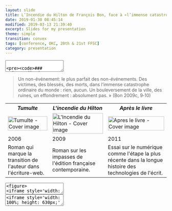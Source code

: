 ```yaml
---
layout: slide
title: L’Incendie du Hilton de François Bon, face à «l’immense catastrophe ordinaire du monde».
date: 2019-01-30 08:45:14
modified: 2019-03-13 21:39:40
excerpt: Slides for my presentation   
theme: simple
transition: convex
tags: [conference, OKC, 20th & 21st FFSC]
category: presentation
---
```




<!-- 1. Title  -->
<section data-markdown>
  <textarea data-template>

    ### _L’Incendie du Hilton_ de François Bon: Face à «l’immense catastrophe ordinaire du monde».


    Spyridon Simotas | PhD Candidate | @ss4ws</p>
    University of Virginia</p>
  </textarea>
</section>

<!-- SLIDE 1 (non-événement) -->

<section data-markdown>

> Un non-événement: le plus parfait des non-événements. Des victimes, des blessés, des morts, dans l’immense catastrophe ordinaire du monde : rien, aucun. Un bouleversement de la ville, des ruines, un effondrement : absolument pas. » (Bon 2009c, 9‑10)

</section>



<!-- SLIDE 2 (covers) -->

<section>

<table style="width:100% height:auto;" >
  <tr>
    <th><em>Tumulte</em></th>
    <th><em>L'incendie du Hilton</em></th> 
    <th><em>Après le livre</em></th>
  </tr>
  <tr>
    <td><img src="https://www.fayard.fr/sites/default/files/styles/couv_livre/public/images/livres/couv/9782213629902-T.jpg?itok=bbwfYqpf" style="width:100%;" alt="Tumulte - Cover image"></td>
    <td><img src="https://www.albin-michel.fr/file/image/aGFuZGxlcj1maXQmd2lkdGg9MzEw/ppm_medias__image__2009__9782226193902-x.jpg" style="width:100%;" alt="L'Incendie du Hilton - Cover image"></td>
    <td><img src="http://ref.lamartinieregroupe.com/media/9782021055344/grande/105534_couverture_Hres_0.jpg" style="width:100%;" alt="Apres le livre - Cover image"></td>
  </tr>
  <tr>
    <td>2006</td>
    <td>2009</td>
    <td>2011</td>
  </tr>

<tr>
    <td>Roman qui marque la transition de l'auteur dans l'écriture-web.</td>
    <td>Roman sur les impasses de l'édition française contemporaine.</td>
    <td>Essai sur le numérique comme l'étape la plus récente dans la longue histoire des technologies de l'écrit.</td>
</tr>
  
</table>

</section>

<!-- SLIDE 3 (blog post nuits brulantes) -->
<section data-markdown>
	<textarea data-template>
<figure>
<iframe style='width: 100%; height: 700px;' data-src='https://web.archive.org/web/20081216031529/http://www.tierslivre.net/krnk/spip.php?article539'></iframe>
<figcaption><small>Restitution de la page originale via Wayback Machine</small></figcaption> 
</figure>
  </textarea>
</section>

<!-- SLIDE 4 (Symptômes de ruines) -->
<section data-markdown>
  <script type="text/template">
    > ### Symptômes de ruines
    
    > J’habite pour toujours un bâtiment qui va crouler, un bâtiment travaillé par une maladie secrète. [...] <!-- .element: class="fragment" data-fragment-index="1" --> 
    
    > Comment avertir les gens, les nations ? Avertissons à l’oreille les plus intelligents. <!-- .element: class="fragment" data-fragment-index="2" -->
  </script>
</section>


<!-- SLIDE 5 (Kafka) -->
<section data-markdown>
  <script type="text/template">
    > ### L'Amérique <!-- .element: class="fragment" data-fragment-index="1" -->

    > La logique même de Kafka. [...]
    
    > Tout un livre dans un seul hôtel. Toute la loi du monde recomposée dans un couloir d’hôtel et agglutinant à lui comme tout le négatif de la ville. (Bon 2009c, 36) <!-- .element: class="fragment" data-fragment-index="2" -->
  </script>
</section>

<!-- SLIDE 6 vieil écrivain pt. 1 -->
<section data-markdown>
  <script type="text/template">
    > Cet écrivain si connu (mais qui, s’accrochant à moi, ne m’avait semblé qu’un vieillard fatigué et perdu)(Bon 2009c, 10)

    > Un écrivain, quand il vieillit et qu’on lui rend hommage parce qu’il est vieux, devient tous les écrivains (Bon 2009c, 16) <!-- .element: class="fragment" data-fragment-index="1" --> 

    > Franchement, m’avait dit mon vieil écrivain […] faire un livre avec ça ? [...] quelques bourgeois qu’on dérange, et attendent à quelques centaines de mètres qu’on les autorise à réintégrer leurs chambres climatisées, ou reprendre leur ordinateur pour se vanter par wifi de leurs aventures ? » [...] Il avait pris connaissance tout récemment, après ce voyage, de mes activités sur Internet : « Franchement tu y crois, à ces idioties-là… <!-- .element: class="fragment" data-fragment-index="2" -->

  </script>
</section>


<!-- SLIDE 7 vieil écrivain pt. 2 -->
<section data-markdown>
  <script type="text/template">
    > Mon vieil écrivain célèbre, qui probablement ne m’aurait jamais parlé en conditions ordinaires, que j’avais trouvé errant, vieux pull et veston sur ses vêtements de nuit (Bon 2009c, 12) 
    
    > ce vieil auteur que j’ai remorqué au Tim Hortons (Bon 2009c, 11) <!-- .element: class="fragment" data-fragment-index="1" -->

    > ‘Temps de menace…’, avait-il presque silencieusement proféré, ne parlant qu’à lui seul et sans savoir si ça ne concernait que notre situation à cet instant, le Hilton, les livres ou tout l'ensemble. (Bon 2009c, 11) <!-- .element: class="fragment" data-fragment-index="2" -->

  </script>
</section>

    
<!-- SLIDE 8 ordinateur vs cahier -->
<section data-markdown>
  <script type="text/template">
    > J’ai toujours accumulé les carnets, les cahiers, […] surtout lorsque, comme ici, c’est découvrir une ville étrangère. Mais période bien finie […] que le souvenir d’une ville ou d’un pays puisse se traduire par l’épaisseur d’un carnet à écrire […]. (Bon 2009c)

    > L’écriture bien plus puissante que l’image, [confie l’auteur], –qu’aurait photographié, cette nuit-là, un vrai photographe ? Des gens prenaient des clichés avec leurs téléphones portables : tout le monde a un téléphone portable. (Bon 2009c, 152) <!-- .element: class="fragment" data-fragment-index="1" -->

    > J’ai toujours travaillé en double, avançant à la fois le livre et son projet. (Bon 2009c) <!-- .element: class="fragment" data-fragment-index="2" -->
  </script>
</section>

<!-- SLIDE 9 Couples d'opposition recap -->
<section data-markdown>
  <script type="text/template">
    ### Couples d'opposition 
    - vieil écrivain / nouveau monde <!-- .element: class="fragment" data-fragment-index="1" -->
    - méthode carnet / méthode ordinateur <!-- .element: class="fragment" data-fragment-index="2" -->
    - ville / livre <!-- .element: class="fragment" data-fragment-index="3" -->
  </script>
</section>

<!-- SLIDE 10 Lexicométrie ville vs livre -->
<section data-markdown>
	<textarea data-template>
<iframe style='width: 100%; height: 630px;' data-src='//voyant-tools.org/tool/Trends/?view=Trends&query=ville&query=livre&mode=document&corpus=5c8c5d0546ec0192c8a0472e68a5482f'></iframe>
  </textarea>
</section>

<!-- SLIDE 11 Homogénéisation par le marché  -->
<section data-markdown>
  <script type="text/template">
    ### Le marché globalisé 
    
    > La ville on ne la nomme pas […] tout cela glisse à la surface égale du monde. (Bon 2009c, 169) <!-- .element: class="fragment" data-fragment-index="1" -->

    > [...] pour y trouver ces mêmes enseignes [...] notre lèpre occidentale, infiniment extensible. (Bon 2009c) <!-- .element: class="fragment" data-fragment-index="2" -->
    
    > mot qu'ils voulaient à tout prix qu'il s'applique à ce qui était livre, édition, librairie. (Bon 2009c, 25‑26) <!-- .element: class="fragment" data-fragment-index="3" -->
    
    > « une véritable usine à gaz » (Bessard-Banquy 2012) <!-- .element: class="fragment" data-fragment-index="4" -->
    
    > Regardez comme on a fait toutes ces années : des centaines de livres qui paraissent en même temps, et tous se ressemblant, et puis trois ou quatre d’entre eux qui décrochent la timbale et permettent au système de s’entretenir.  (Bon 2009c, 135) <!-- .element: class="fragment" data-fragment-index="5" -->
     
  </script>
</section>

<!-- SLIDE 12 -->
<section data-markdown>
  <script type="text/template">
    > Les grandes maisons d’édition de notre pays accaparaient comme dans nos propres fêtes du livre le hall principal, [...] elles occupaient la vue comme elles occupaient le marché, [...] mais quelle étrange impression, à retrouver [...] une simple transposition de ce qu’on aurait trouvé dans nos fêtes du livre régionales.  
  </script>
</section>

<!-- SLIDE 13 -->
<section data-markdown>
  <script type="text/template">
    ### Adaptation et survie 
    > entre piles de livres invendus et pots de fleurs. (Bon 2009c, 21) <!-- .element: class="fragment" data-fragment-index="1" -->
     
    > Joue[r] au blog (Bon 2009c, 139) <!-- .element: class="fragment" data-fragment-index="2" -->
  </script>
</section>